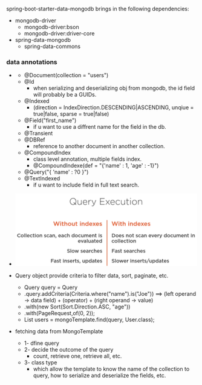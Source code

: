 <artifact>spring-boot-starter-data-mongodb</artifact> brings in the following dependencies:
  - mongodb-driver
    - mongodb-driver:bson
    - mongodb-driver:driver-core
  - spring-data-mongodb
    - spring-data-commons

### data annotations
- 
  - @Document(collection = "users")
  - @Id
    - when serializing and deserializing obj from mongodb, the id field will probably be a GUIDs.
  - @Indexed
    - (direction = IndexDirection.DESCENDING|ASCENDING, unqiue = true|false, sparse = true|false)
  - @Field("first_name")
    - if u want to use a diffrent name for the field in the db.
  - @Transient
  - @DBRef
    - reference to another document in another collection.
  - @CompoundIndex
    - class level annotation, multiple fields index.
    - @CompoundIndexe(def = "{'name' : 1, 'age' : -1}")
  - @Query("{ 'name' : ?0 }")
  - @TextIndexed
    - if u want to include field in full text search.

- ![query-w/o-index](./images/mongo/q-w-o-index.png)


- Query object provide criteria to filter data, sort, paginate, etc.
  - Query query = Query
  - .query.addCriteria(Criteria.where("name").is("Joe")) ==> (left operand -> data field) + (operator) + (right operand -> value)
  - .with(new Sort(Sort.Direction.ASC, "age"))
  - .with(PageRequest,of(0, 2));
  - List<User> users = mongoTemplate.find(query, User.class);

- fetching data from MongoTemplate
  - 1- dfine query
  - 2- decide the outcome of the query
    - count, retrieve one, retrieve all, etc.
  - 3- class type
    - which allow  the template to know the name of the collection to query, how to serialize and deserialize the fields, etc. 
